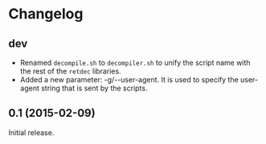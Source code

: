 Changelog
=========

dev
---

* Renamed `decompile.sh` to `decompiler.sh` to unify the script name with the
  rest of the `retdec` libraries.
* Added a new parameter: -g/--user-agent. It is used to specify the user-agent
  string that is sent by the scripts.

0.1 (2015-02-09)
----------------

Initial release.
